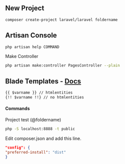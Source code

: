 ## New Project
```sh
composer create-project laravel/laravel foldername
```

## Artisan Console
```sh
php artisan help COMMAND
```

Make Controller
```sh
php artisan make:controller PagesController --plain
```

## Blade Templates - <a href="http://laravel.com/docs/blade" target="_blank">Docs</a>
```html
{{ $varname }} // htmlentities
{!! $varname !!} // no htmlentities
```

#### Commands
Project test (@foldername)
```sh
php -S localhost:8888 -t public
```

Edit composer.json and add this line.
```json
"config": {
"preferred-install": "dist"
}
```
